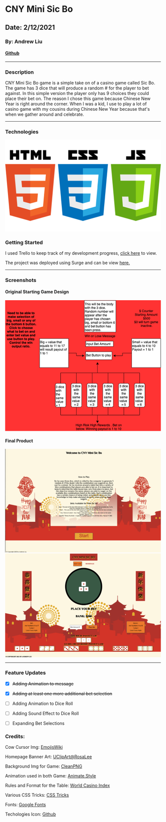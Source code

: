 # CNY Mini Sic Bo

## Date: 2/12/2021 

### By: Andrew Liu 
#### [Github](https://github.com/andrewliu1988)


***

### **Description**

CNY Mini Sic Bo game is a simple take on of a casino game called Sic Bo. The game has 3 dice that will produce a random # for the player to bet against. In this simple version the player only has 9 choices they could place their bet on. The reason I chose this game because Chinese New Year is right around the corner. When I was a kid, I use to play a lot of casino game with my cousins during Chinese New Year because that's when we gather around and celebrate. 

***

### **Technologies**

![Javascript, HTML, CSS](images/Coding%20Icon.png)


### **Getting Started**

I used Trello to keep track of my development progress, [click here](https://trello.com/b/ldaqHj36/cny-mini-sic-bo) to view.

The project was deployed using Surge and can be view [here.](http://tasty-fowl.surge.sh/index.html)


***

### **Screenshots**

#### Original Starting Game Design

![Starting Concept](./Dice%20Format%20Final%20Diagram.png)


#### Final Product
![Game Homeage](./images/Screen%20Shot%202021-02-11%20at%209.15.15%20PM.png)
![Game page](images/Screen%20Shot%202021-02-11%20at%209.15.39%20PM.png)


***

### **Feature Updates**

- [X] ~~Adding Animation to message~~
- [X] ~~Adding at least one more additional bet selection~~
- [ ] Adding Animation to Dice Roll
- [ ] Adding Sound Effect to Dice Roll
- [ ] Expanding Bet Selections 


### Credits: 

Cow Cursor Img: [EmojisWiki](https://emojis.wiki/cow-face/)

Homepage Banner Art: [UClipArt@RosaLee](https://www.uclipart.com/user/@Rosalee.html)

Background Img for Game: [CleanPNG](https://www.cleanpng.com/png-iloilo-city-china-macro-store-future-time-chinese-694217/preview.html) 

Animation used in both Game: [Animate.Style](https://animate.style/)

Rules and Format for the Table: [World Casino Index](https://www.worldcasinoindex.com/table-games/sic-bo/)

Various CSS Tricks: [CSS Tricks](https://css-tricks.com)

Fonts: [Google Fonts](https://fonts.google.com/specimen/ZCOOL+XiaoWei?subset=chinese-simplified&preview.text=%E4%BB%96%E4%BB%AC%E6%89%80%E6%9C%89%E7%9A%84%E8%AE%BE%E5%A4%87%E5%92%8C%E4%BB%AA%E5%99%A8%E5%BD%B7%E4%BD%9B%E9%83%BD%E6%98%AF%E6%9C%89%E7%94%9F%E5%91%BD%E7%9A%84%E3%80%82&preview.text_type=custom)

Techologies Icon: [Github](https://github.com/FortAwesome/Font-Awesome/issues/11419)


